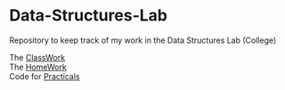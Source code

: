 # Data-Structures-Lab
Repository to keep track of my work in the Data Structures Lab (College)

The <a href="https://github.com/kalashjain23/Data-Structures-Lab/tree/master/Class-Work">ClassWork</a>  
The <a href="https://github.com/kalashjain23/Data-Structures-Lab/tree/master/Home-Work">HomeWork</a>  
Code for <a href="https://github.com/kalashjain23/Data-Structures-Lab/tree/master/Practicals">Practicals</a>
